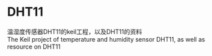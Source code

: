 # DHT11
温湿度传感器DHT11的keil工程，以及DHT11的资料  
The Keil project of temperature and humidity sensor DHT11, as well as resource on DHT11
